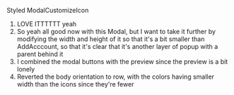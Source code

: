 Styled ModalCustomizeIcon
1. LOVE ITTTTTT yeah
2. So yeah all good now with this Modal, but I want to take it further by modifying the width and height of it so that it's a bit smaller than AddAcccount, so that it's clear that it's another layer of popup with a parent behind it
3. I combined the modal buttons with the preview since the preview is a bit lonely
4. Reverted the body orientation to row, with the colors having smaller width than the icons since they're fewer
